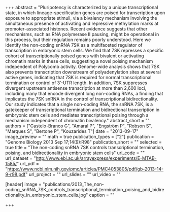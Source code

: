 +++
abstract = "Pluripotency is characterized by a unique transcriptional state, in which lineage-specification genes are poised for transcription upon exposure to appropriate stimuli, via a bivalency mechanism involving the simultaneous presence of activating and repressive methylation marks at promoter-associated histones. Recent evidence suggests that other mechanisms, such as RNA polymerase II pausing, might be operational in this process, but their regulation remains poorly understood. Here we identify the non-coding snRNA 7SK as a multifaceted regulator of transcription in embryonic stem cells. We find that 7SK represses a specific cohort of transcriptionally poised genes with bivalent or activating chromatin marks in these cells, suggesting a novel poising mechanism independent of Polycomb activity. Genome-wide analysis shows that 7SK also prevents transcription downstream of polyadenylation sites at several active genes, indicating that 7SK is required for normal transcriptional termination or control of 3′-UTR length. In addition, 7SK suppresses divergent upstream antisense transcription at more than 2,600 loci, including many that encode divergent long non-coding RNAs, a finding that implicates the 7SK snRNA in the control of transcriptional bidirectionality. Our study indicates that a single non-coding RNA, the snRNA 7SK, is a gatekeeper of transcriptional termination and bidirectional transcription in embryonic stem cells and mediates transcriptional poising through a mechanism independent of chromatin bivalency."
abstract_short = ""
authors = ["Castelo-Branco G", "Amaral P", "Engström P", "Robson S", "Marques S", "Bertone P", "Kouzarides T"]
date = "2013-09-17"
image_preview = ""
math = true
publication_types = ["2"]
publication = "Genome Biology 2013 Sep 17;14(9):R98"
publication_short = ""
selected = true
title = "The non-coding snRNA 7SK controls transcriptional termination, poising, and bidirectionality in embryonic stem cells"
url_code = ""
url_dataset = "http://www.ebi.ac.uk/arrayexpress/experiments/E-MTAB-1585/"
url_pdf = "https://www.ncbi.nlm.nih.gov/pmc/articles/PMC4053805/pdf/gb-2013-14-9-r98.pdf"
url_project = ""
url_slides = ""
url_video = ""

[header]
image = "publications/2013_The_non-coding_snRNA_7SK_controls_transcriptional_termination_poising_and_bidirectionality_in_embryonic_stem_cells.jpg"
caption = ""

+++


